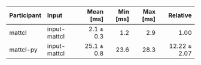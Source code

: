 | Participant | Input | Mean [ms] | Min [ms] | Max [ms] | Relative |
|:---|:---|---:|---:|---:|---:|
| mattcl | input-mattcl | 2.1 ± 0.3 | 1.2 | 2.9 | 1.00 |
| mattcl-py | input-mattcl | 25.1 ± 0.8 | 23.6 | 28.3 | 12.22 ± 2.07 |
